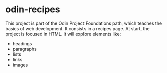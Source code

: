 # odin-recipes
This project is part of the Odin Project Foundations path, which teaches the basics of web development.
It consists in a recipes page. At start, the project is focused in HTML. It will explore elements like:
- headings
- paragraphs
- lists
- links
- images